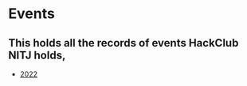 # Events
This holds all the records of events HackClub NITJ holds, 
---
- [2022](https://hackclub-nitj.github.io/Events/2022)
